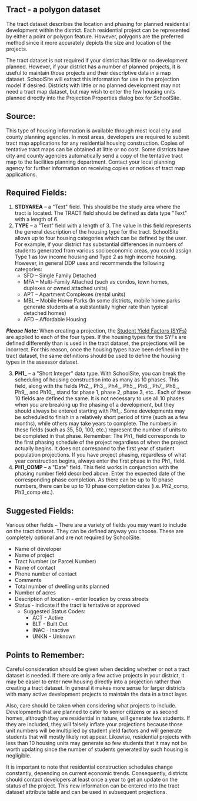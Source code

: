 ## Tract - a polygon dataset
The tract dataset describes the location and phasing for planned residential development within the district. Each residential project can be represented by either a point or polygon feature. However, polygons are the preferred method since it more accurately depicts the size and location of the projects.

The tract dataset is not required if your district has little or no development planned. However, if your district has a number of planned projects, it is useful to maintain those projects and their descriptive data in a map dataset. SchoolSite will extract this information for use in the projection model if desired. Districts with little or no planned development may not need a tract map dataset, but may wish to enter the few housing units planned directly into the Projection Properties dialog box for SchoolSite.

## Source:
This type of housing information is available through most local city and county planning agencies. In most areas, developers are required to submit tract map applications for any residential housing construction. Copies of tentative tract maps can be obtained at little or no cost. Some districts have city and county agencies automatically send a copy of the tentative tract map to the facilities planning department. Contact your local planning agency for further information on receiving copies or notices of tract map applications.

## Required Fields:
1. **STDYAREA** – a "Text" field. This should be the study area where the tract is located. The TRACT field should be defined as data type "Text" with a length of 6.
2. **TYPE** – a "Text" field with a length of 3. The value in this field represents the general description of the housing type for the tract. SchoolSite allows up to four housing categories which can be defined by the user. For example, if your district has substantial differences in numbers of students generated from various socioeconomic areas, you could assign Type 1 as low income housing and Type 2 as high income housing. However, in general DDP uses and recommends the following categories:
   - SFD – Single Family Detached
   - MFA – Multi-Family Attached (such as condos, town homes, duplexes or owned attached units)
   - APT – Apartment Complexes (rental units)
   - MBL – Mobile Home Parks (In some districts, mobile home parks generate students at a substantially higher rate than typical detached homes)
   - AFD – Affordable Housing

**_Please Note:_** When creating a projection, the [Student Yield Factors (SYFs)](forecasts/modifyingFactors/studentYieldFactors.md) are applied to each of the four types. If the housing types for the SYFs are defined differently than is used in the tract dataset, the projections will be incorrect. For this reason, once the housing types have been defined in the tract dataset, the same definitions should be used to define the housing types in the assessor dataset. 

3. **PH1_** – a "Short Integer" data type. With SchoolSite, you can break the scheduling of housing construction into as many as 10 phases. This field, along with the fields Ph2_, Ph3_, Ph4_, Ph5_, Ph6_, Ph7_, Ph8_, Ph9_, and Ph10_, stand for phase 1, phase 2, phase 3, etc.. Each of these 10 fields are defined the same. It is not necessary to use all 10 phases when you are breaking up the phasing of a development, but they should always be entered starting with Ph1_. Some developments may be scheduled to finish in a relatively short period of time (such as a few months), while others may take years to complete. The numbers in these fields (such as 35, 50, 100, etc.) represent the number of units to be completed in that phase. Remember: The Ph1_ field corresponds to the first phasing schedule of the project regardless of when the project actually begins. It does not correspond to the first year of student population projections. If you have project phasing, regardless of what year construction begins, always enter the first phase in the Ph1_ field.
4. **PH1_COMP** – a "Date" field. This field works in conjunction with the phasing number field described above. Enter the expected date of the corresponding phase completion. As there can be up to 10 phase numbers, there can be up to 10 phase completion dates (i.e. Ph2_comp, Ph3_comp etc.).

## Suggested Fields:
Various other fields – There are a variety of fields you may want to include on the tract dataset. They can be defined anyway you choose. These are completely optional and are not required by SchoolSite.
- Name of developer
- Name of project
- Tract Number (or Parcel Number)
- Name of contact
- Phone number of contact
- Comments
- Total number of dwelling units planned
- Number of acres
- Description of location - enter location by cross streets
- Status - indicate if the tract is tentative or approved
  - Suggested Status Codes:
    - ACT - Active
    - BLT - Built Out
    - INAC - Inactive
    - UNKN - Unknown

## Points to Remember:
Careful consideration should be given when deciding whether or not a tract dataset is needed. If there are only a few active projects in your district, it may be easier to enter new housing directly into a projection rather than creating a tract dataset. In general it makes more sense for larger districts with many active development projects to maintain the data in a tract layer.

Also, care should be taken when considering what projects to include. Developments that are planned to cater to senior citizens or as second homes, although they are residential in nature, will generate few students. If they are included, they will falsely inflate your projections because those unit numbers will be multiplied by student yield factors and will generate students that will mostly likely not appear. Likewise, residential projects with less than 10 housing units may generate so few students that it may not be worth updating since the number of students generated by such housing is negligible.

It is important to note that residential construction schedules change constantly, depending on current economic trends. Consequently, districts should contact developers at least once a year to get an update on the status of the project. This new information can be entered into the tract dataset attribute table and can be used in subsequent projections.

